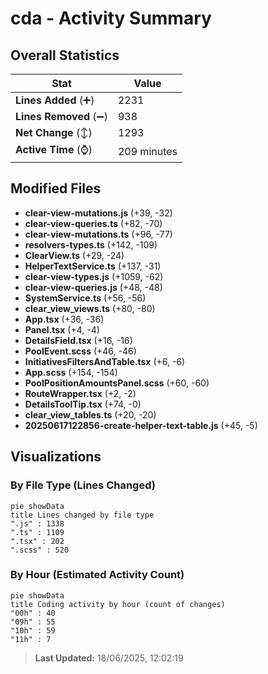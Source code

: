 # cda - Activity Summary 

## Overall Statistics

| Stat                   | Value                                                             |
| ---------------------- | ----------------------------------------------------------------- |
| **Lines Added** (➕)   | 2231                                          |
| **Lines Removed** (➖) | 938                                        |
| **Net Change** (↕)    | 1293                |
| **Active Time** (⌚)   | 209 minutes |


## Modified Files
- **clear-view-mutations.js** (+39, -32)
- **clear-view-queries.ts** (+82, -70)
- **clear-view-mutations.ts** (+96, -77)
- **resolvers-types.ts** (+142, -109)
- **ClearView.ts** (+29, -24)
- **HelperTextService.ts** (+137, -31)
- **clear-view-types.js** (+1059, -62)
- **clear-view-queries.js** (+48, -48)
- **SystemService.ts** (+56, -56)
- **clear_view_views.ts** (+80, -80)
- **App.tsx** (+36, -36)
- **Panel.tsx** (+4, -4)
- **DetailsField.tsx** (+16, -16)
- **PoolEvent.scss** (+46, -46)
- **InitiativesFiltersAndTable.tsx** (+6, -6)
- **App.scss** (+154, -154)
- **PoolPositionAmountsPanel.scss** (+60, -60)
- **RouteWrapper.tsx** (+2, -2)
- **DetailsToolTip.tsx** (+74, -0)
- **clear_view_tables.ts** (+20, -20)
- **20250617122856-create-helper-text-table.js** (+45, -5)

## Visualizations

### By File Type (Lines Changed)

```mermaid
pie showData
title Lines changed by file type
".js" : 1338
".ts" : 1109
".tsx" : 202
".scss" : 520
```

### By Hour (Estimated Activity Count)

```mermaid
pie showData
title Coding activity by hour (count of changes)
"00h" : 40
"09h" : 55
"10h" : 59
"11h" : 7
```


> **Last Updated:** 18/06/2025, 12:02:19